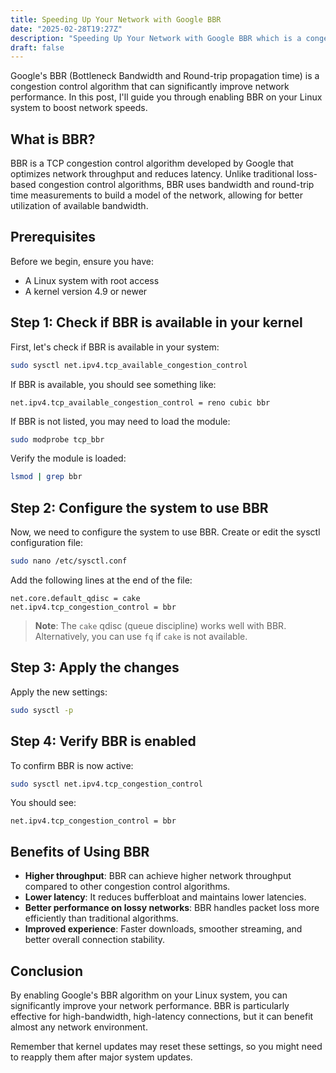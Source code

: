 ```yaml
---
title: Speeding Up Your Network with Google BBR
date: "2025-02-28T19:27Z"
description: "Speeding Up Your Network with Google BBR which is a congestion control algorithm that can significantly improve network performance"
draft: false
---
```


Google's BBR (Bottleneck Bandwidth and Round-trip propagation time) is a congestion control algorithm that can significantly improve network performance. In this post, I'll guide you through enabling BBR on your Linux system to boost network speeds.

## What is BBR?

BBR is a TCP congestion control algorithm developed by Google that optimizes network throughput and reduces latency. Unlike traditional loss-based congestion control algorithms, BBR uses bandwidth and round-trip time measurements to build a model of the network, allowing for better utilization of available bandwidth.

## Prerequisites

Before we begin, ensure you have:
- A Linux system with root access
- A kernel version 4.9 or newer

## Step 1: Check if BBR is available in your kernel

First, let's check if BBR is available in your system:

```bash
sudo sysctl net.ipv4.tcp_available_congestion_control
```

If BBR is available, you should see something like:
```
net.ipv4.tcp_available_congestion_control = reno cubic bbr
```

If BBR is not listed, you may need to load the module:

```bash
sudo modprobe tcp_bbr
```

Verify the module is loaded:
```bash
lsmod | grep bbr
```

## Step 2: Configure the system to use BBR

Now, we need to configure the system to use BBR. Create or edit the sysctl configuration file:

```bash
sudo nano /etc/sysctl.conf
```

Add the following lines at the end of the file:

```
net.core.default_qdisc = cake
net.ipv4.tcp_congestion_control = bbr
```

> **Note**: The `cake` qdisc (queue discipline) works well with BBR. Alternatively, you can use `fq` if `cake` is not available.

## Step 3: Apply the changes

Apply the new settings:

```bash
sudo sysctl -p
```

## Step 4: Verify BBR is enabled

To confirm BBR is now active:

```bash
sudo sysctl net.ipv4.tcp_congestion_control
```

You should see:
```
net.ipv4.tcp_congestion_control = bbr
```

## Benefits of Using BBR

- **Higher throughput**: BBR can achieve higher network throughput compared to other congestion control algorithms.
- **Lower latency**: It reduces bufferbloat and maintains lower latencies.
- **Better performance on lossy networks**: BBR handles packet loss more efficiently than traditional algorithms.
- **Improved experience**: Faster downloads, smoother streaming, and better overall connection stability.

## Conclusion

By enabling Google's BBR algorithm on your Linux system, you can significantly improve your network performance. BBR is particularly effective for high-bandwidth, high-latency connections, but it can benefit almost any network environment.

Remember that kernel updates may reset these settings, so you might need to reapply them after major system updates.

